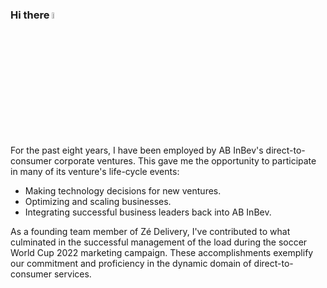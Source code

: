 ### Hi there <img src="https://fonts.gstatic.com/s/e/notoemoji/latest/1f44b/512.gif" alt="👋" width="5%">

For the past eight years, I have been employed by AB InBev's direct-to-consumer corporate ventures. This gave me the opportunity to participate in many of its venture's life-cycle events:
- Making technology decisions for new ventures.
- Optimizing and scaling businesses.
- Integrating successful business leaders back into AB InBev.

As a founding team member of Zé Delivery, I've contributed to what culminated in the successful management of the load during the soccer World Cup 2022 marketing campaign. These accomplishments exemplify our commitment and proficiency in the dynamic domain of direct-to-consumer services.
